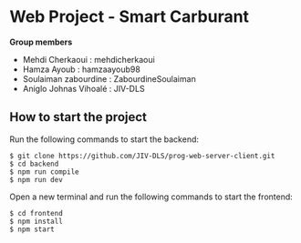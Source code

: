 # Web Project - Smart Carburant
**Group members**
  - Mehdi Cherkaoui : mehdicherkaoui
  - Hamza Ayoub  : hamzaayoub98
  - Soulaiman zabourdine : ZabourdineSoulaiman
  - Aniglo Johnas Vihoalé : JIV-DLS


## How to start the project
Run the following commands to start the backend:

    $ git clone https://github.com/JIV-DLS/prog-web-server-client.git
    $ cd backend
    $ npm run compile
    $ npm run dev
    
Open a new terminal and run the following commands to start the frontend:

    $ cd frontend
    $ npm install
    $ npm start



